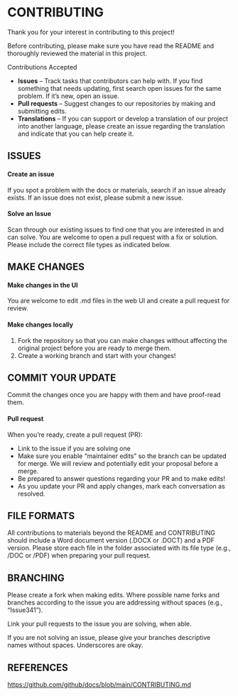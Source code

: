 # CONTRIBUTING 
Thank you for your interest in contributing to this project!

Before contributing, please make sure you have read the README and thoroughly reviewed the material in this project.

Contributions Accepted
-	**Issues** – Track tasks that contributors can help with. If you find something that needs updating, first search open issues for the same problem. If it’s new, open an issue.
-	**Pull requests** – Suggest changes to our repositories by making and submitting edits. 
-	**Translations** – If you can support or develop a translation of our project into another language, please create an issue regarding the translation and indicate that you can help create it. 

## ISSUES

#### Create an issue
If you spot a problem with the docs or materials, search if an issue already exists. If an issue does not exist, please submit a new issue. 

#### Solve an Issue
Scan through our existing issues to find one that you are interested in and can solve. You are welcome to open a pull request with a fix or solution. Please include the correct file types as indicated below.

## MAKE CHANGES

#### Make changes in the UI
You are welcome to edit .md files in the web UI and create a pull request for review. 

#### Make changes locally
1.	Fork the repository so that you can make changes without affecting the original project before you are ready to merge them.
2.	Create a working branch and start with your changes!

## COMMIT YOUR UPDATE
Commit the changes once you are happy with them and have proof-read them. 

#### Pull request
When you’re ready, create a pull request (PR):
-	Link to the issue if you are solving one
-	Make sure you enable “maintainer edits” so the branch can be updated for merge. We will review and potentially edit your proposal before a merge.
-	Be prepared to answer questions regarding your PR and to make edits!
-	As you update your PR and apply changes, mark each conversation as resolved.

## FILE FORMATS
All contributions to materials beyond the README and CONTRIBUTING should include a Word document version (.DOCX or .DOCT) and a PDF version. Please store each file in the folder associated with its file type (e.g., /DOC or /PDF) when preparing your pull request. 

## BRANCHING
Please create a fork when making edits. Where possible name forks and branches according to the issue you are addressing without spaces (e.g., “Issue341”). 

Link your pull requests to the issue you are solving, when able. 

If you are not solving an issue, please give your branches descriptive names without spaces. Underscores are okay. 

## REFERENCES
https://github.com/github/docs/blob/main/CONTRIBUTING.md
